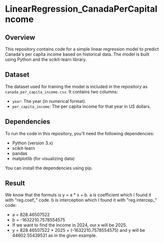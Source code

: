 # LinearRegression_CanadaPerCapitaIncome

## Overview
This repository contains code for a simple linear regression model to predict Canada's per capita income based on historical data. The model is built using Python and the scikit-learn library.

## Dataset
The dataset used for training the model is included in the repository as `canada_per_capita_income.csv`. It contains two columns:
- `year`: The year (in numerical format).
- `per_capita_income`: The per capita income for that year in US dollars.

## Dependencies
To run the code in this repository, you'll need the following dependencies:
- Python (version 3.x)
- scikit-learn
- pandas
- matplotlib (for visualizing data)

You can install the dependencies using pip.

## Result
We know that the formuls is y = a * x + b. a is coefficient which I found it with "reg.coef_" code. b is interception which I found it with "reg.intercep_" code:
- a = 828.46507522
- b = -1632210.7578554575
- If we want to find the income in 2024, our x will be 2025.
- y = 828.46507522 * 2025 + (-1632210.7578554575) and y will be 44602.55439531 as in the given example.
